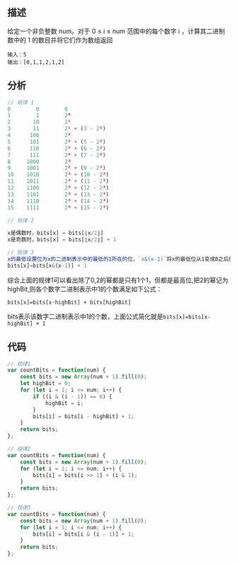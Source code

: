 ## 描述

给定一个非负整数 num。对于 0 ≤ i ≤ num 范围中的每个数字 i ，计算其二进制数中的 1 的数目并将它们作为数组返回

```
输入：5
输出：[0,1,1,2,1,2]
```

## 分析
```js
// 规律 1
0        0        0
1        1        2⁰
2       10        2¹
3       11        2¹ + (3 - 2¹)
4      100        2² 
5      101        2² + (5 - 2²)
6      110        2² + (6 - 2²)
7      111        2² + (7 - 2²)
8     1000        2³
9     1001        2² + (9 - 2³)
10    1010        2³ + (10 - 2³)
11    1011        2³ + (11 - 2³)
12    1100        2³ + (12 - 2³)
13    1101        2³ + (13 - 2³)
14    1110        2³ + (14 - 2³)
15    1111        2³ + (15 - 2³)

// 规律 2

x是偶数时，bits[x] = bits[⌊x/2⌋]
x是奇数时，bits[x] = bits[⌊x/2⌋] + 1

// 规律 3
x的最低设置位为x的二进制表示中的最低的1所在的位，`x&(x-1)`将x的最低位从1变成0之后的数
bits[x]=bits[x&(x-1)] + 1
```

综合上面的规律1可以看出除了0,2的幂都是只有1个1，但都是最高位,把2的幂记为highBit,则各个数字二进制表示中1的个数满足如下公式：

`bits[x]=bits[x-highBit] + bits[highBit]`

bits表示该数字二进制表示中1的个数，上面公式简化就是`bits[x]=bits[x-highBit] + 1`

## 代码
```js
// 规律1
var countBits = function(num) {
    const bits = new Array(num + 1).fill(0);
    let highBit = 0;
    for (let i = 1; i <= num; i++) {
        if ((i & (i - 1)) == 0) {
            highBit = i;
        }
        bits[i] = bits[i - highBit] + 1;
    }
    return bits;
};

// 规律2
var countBits = function(num) {
    const bits = new Array(num + 1).fill(0);
    for (let i = 1; i <= num; i++) {
        bits[i] = bits[i >> 1] + (i & 1);
    }
    return bits;
};

// 规律3
var countBits = function(num) {
    const bits = new Array(num + 1).fill(0);
    for (let i = 1; i <= num; i++) {
        bits[i] = bits[i & (i - 1)] + 1;
    }
    return bits;
};
```